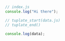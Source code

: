 ```javascript
// index.js
console.log("Hi there");

// tuplate_start(data.js)
// tuplate_end()

console.log(data);
```
